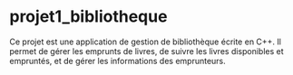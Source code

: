 # projet1_bibliotheque
Ce projet est une application de gestion de bibliothèque écrite en C++. Il permet de gérer les emprunts de livres, de suivre les livres disponibles et empruntés, et de gérer les informations des emprunteurs.

